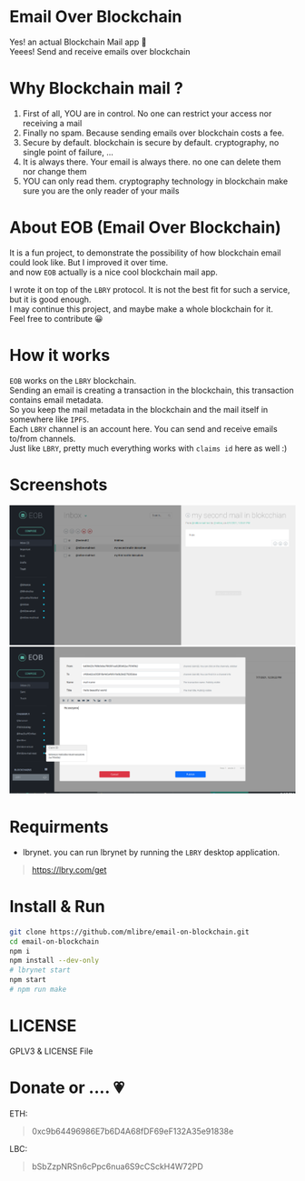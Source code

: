 # Email Over Blockchain
Yes! an actual Blockchain Mail app :green_heart:  
Yeees! Send and receive emails over blockchain

# Why Blockchain mail ?
1. First of all, YOU are in control. No one can restrict your access nor receiving a mail
2. Finally no spam. Because sending emails over blockchain costs a fee.
3. Secure by default. blockchain is secure by default. cryptography, no single point of failure, ...
4. It is always there. Your email is always there. no one can delete them nor change them
5. YOU can only read them. cryptography technology in blockchain make sure you are the only reader of your mails

# About EOB (Email Over Blockchain)
It is a fun project, to demonstrate the possibility of how blockchain email could look like.  But I improved it over time.  
and now `EOB` actually is a nice cool blockchain mail app.  

I wrote it on top of the `LBRY` protocol.  It is not the best fit for such a service, but it is good enough.  
I may continue this project, and maybe make a whole blockchain for it.  
Feel free to contribute :grinning: 

# How it works
`EOB` works on the `LBRY` blockchain.  
Sending an email is creating a transaction in the blockchain, this transaction contains email metadata.  
So you keep the mail metadata in the blockchain and the mail itself in somewhere like `IPFS`.  
Each `LBRY` channel is an account here. You can send and receive emails to/from channels.  
Just like `LBRY`, pretty much everything works with `claims id` here as well :)  

# Screenshots
![screenshot](./assets/screenshot.png)
![screenshot 2](./assets/screenshot_2.png)

# Requirments
* lbrynet. you can run lbrynet by running the `LBRY` desktop application.
> https://lbry.com/get

# Install & Run
```bash
git clone https://github.com/mlibre/email-on-blockchain.git
cd email-on-blockchain
npm i
npm install --dev-only
# lbrynet start
npm start
# npm run make
```

# LICENSE
GPLV3 & LICENSE File

Donate or .... :heartpulse:
=======
ETH:
> 0xc9b64496986E7b6D4A68fDF69eF132A35e91838e

LBC:
> bSbZzpNRSn6cPpc6nua6S9cCSckH4W72PD